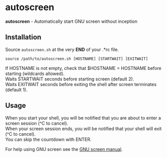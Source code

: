 # autoscreen

**autoscreen** - Automatically start GNU screen without inception


## Installation

Source `autoscreen.sh` at the very **END** of your .\*rc file.

    source /path/to/autoscreen.sh [HOSTNAME] [STARTWAIT] [EXITWAIT]

If HOSTNAME is not empty, check that $HOSTNAME = HOSTNAME before starting (wildcards allowed).  
Waits STARTWAIT seconds before starting screen (default 2).   
Waits EXITWAIT seconds before exiting the shell after screen terminates (default 1).  

## Usage

When you start your shell, you will be notified that you are about to enter a screen session (^C to cancel).  
When your screen session ends, you will be notified that your shell will exit (^C to cancel).  
You can skip the countdown with ENTER.  

For help using GNU screen see the [GNU screen manual](http://www.gnu.org/software/screen/manual/screen.html).
